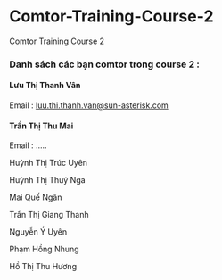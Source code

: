 # Comtor-Training-Course-2
Comtor Training Course 2

### Danh sách các bạn comtor trong course 2 : 

#### Lưu Thị Thanh Vân

Email : luu.thi.thanh.van@sun-asterisk.com

#### Trần Thị Thu Mai

Email : .....

Huỳnh Thị Trúc Uyên

Huỳnh Thị Thuý Nga

Mai Quế Ngân

Trần Thị Giang Thanh

Nguyễn Ý Uyên

Phạm Hồng Nhung

Hồ Thị Thu Hương

